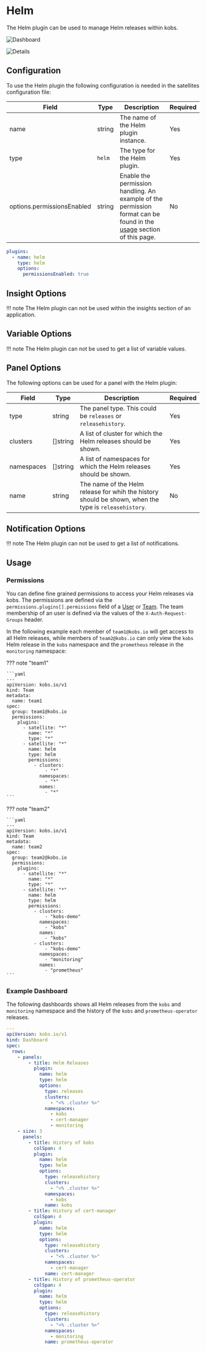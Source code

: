 # Helm

The Helm plugin can be used to manage Helm releases within kobs.

![Dashboard](assets/helm-dashboard.png)

![Details](assets/helm-details.png)

## Configuration

To use the Helm plugin the following configuration is needed in the satellites configuration file:

| Field | Type | Description | Required |
| ----- | ---- | ----------- | -------- |
| name | string | The name of the Helm plugin instance. | Yes |
| type | `helm` | The type for the Helm plugin. | Yes |
| options.permissionsEnabled | string | Enable the permission handling. An example of the permission format can be found in the [usage](#usage) section of this page. | No |

```yaml
plugins:
  - name: helm
    type: helm
    options:
      permissionsEnabled: true
```

## Insight Options

!!! note
    The Helm plugin can not be used within the insights section of an application.

## Variable Options

!!! note
    The Helm plugin can not be used to get a list of variable values.

## Panel Options

The following options can be used for a panel with the Helm plugin:

| Field | Type | Description | Required |
| ----- | ---- | ----------- | -------- |
| type | string | The panel type. This could be `releases` or `releasehistory`. | Yes |
| clusters | []string | A list of cluster for which the Helm releases should be shown. | Yes |
| namespaces |[]string | A list of namespaces for which the Helm releases should be shown. | Yes |
| name | string | The name of the Helm release for whih the history should be shown, when the type is `releasehistory`. | No |

## Notification Options

!!! note
    The Helm plugin can not be used to get a list of notifications.

## Usage

### Permissions

You can define fine grained permissions to access your Helm releases via kobs. The permissions are defined via the `permissions.plugins[].permissions` field of a [User](../resources/users.md) or [Team](../resources/teams.md). The team membership of an user is defined via the values of the `X-Auth-Request-Groups` header.

In the following example each member of `team1@kobs.io` will get access to all Helm releases, while members of `team2@kobs.io` can only view the `kobs` Helm release in the `kobs` namespace and the `prometheus` release in the `monitoring` namespace:

??? note "team1"

    ```yaml
    ---
    apiVersion: kobs.io/v1
    kind: Team
    metadata:
      name: team1
    spec:
      group: team1@kobs.io
      permissions:
        plugins:
          - satellite: "*"
            name: "*"
            type: "*"
          - satellite: "*"
            name: helm
            type: helm
            permissions:
              - clusters:
                  - "*"
                namespaces:
                  - "*"
                names:
                  - "*"
    ```

??? note "team2"

    ```yaml
    ---
    apiVersion: kobs.io/v1
    kind: Team
    metadata:
      name: team2
    spec:
      group: team2@kobs.io
      permissions:
        plugins:
          - satellite: "*"
            name: "*"
            type: "*"
          - satellite: "*"
            name: helm
            type: helm
            permissions:
              - clusters:
                  - "kobs-demo"
                namespaces:
                  - "kobs"
                names:
                  - "kobs"
              - clusters:
                  - "kobs-demo"
                namespaces:
                  - "monitoring"
                names:
                  - "prometheus"
    ```

### Example Dashboard

The following dashboards shows all Helm releases from the `kobs` and `monitoring` namespace and the history of the `kobs` and `prometheus-operator` releases.

```yaml
---
apiVersion: kobs.io/v1
kind: Dashboard
spec:
  rows:
    - panels:
        - title: Helm Releases
          plugin:
            name: helm
            type: helm
            options:
              type: releases
              clusters:
                - "<% .cluster %>"
              namespaces:
                - kobs
                - cert-manager
                - monitoring
    - size: 3
      panels:
        - title: History of kobs
          colSpan: 4
          plugin:
            name: helm
            type: helm
            options:
              type: releasehistory
              clusters:
                - "<% .cluster %>"
              namespaces:
                - kobs
              name: kobs
        - title: History of cert-manager
          colSpan: 4
          plugin:
            name: helm
            type: helm
            options:
              type: releasehistory
              clusters:
                - "<% .cluster %>"
              namespaces:
                - cert-manager
              name: cert-manager
        - title: History of prometheus-operator
          colSpan: 4
          plugin:
            name: helm
            type: helm
            options:
              type: releasehistory
              clusters:
                - "<% .cluster %>"
              namespaces:
                - monitoring
              name: prometheus-operator
```
